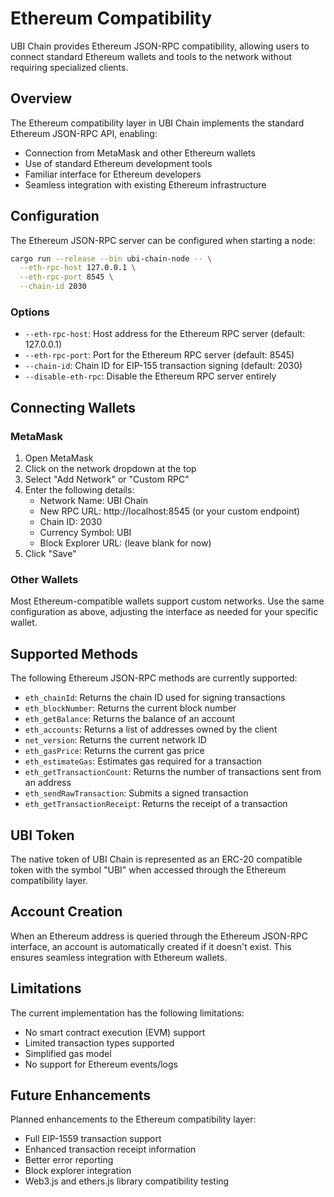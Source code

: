 # Ethereum Compatibility

UBI Chain provides Ethereum JSON-RPC compatibility, allowing users to connect standard Ethereum wallets and tools to the network without requiring specialized clients.

## Overview

The Ethereum compatibility layer in UBI Chain implements the standard Ethereum JSON-RPC API, enabling:

- Connection from MetaMask and other Ethereum wallets
- Use of standard Ethereum development tools
- Familiar interface for Ethereum developers
- Seamless integration with existing Ethereum infrastructure

## Configuration

The Ethereum JSON-RPC server can be configured when starting a node:

```bash
cargo run --release --bin ubi-chain-node -- \
  --eth-rpc-host 127.0.0.1 \
  --eth-rpc-port 8545 \
  --chain-id 2030
```

### Options

- `--eth-rpc-host`: Host address for the Ethereum RPC server (default: 127.0.0.1)
- `--eth-rpc-port`: Port for the Ethereum RPC server (default: 8545)
- `--chain-id`: Chain ID for EIP-155 transaction signing (default: 2030)
- `--disable-eth-rpc`: Disable the Ethereum RPC server entirely

## Connecting Wallets

### MetaMask

1. Open MetaMask
2. Click on the network dropdown at the top
3. Select "Add Network" or "Custom RPC"
4. Enter the following details:
   - Network Name: UBI Chain
   - New RPC URL: http://localhost:8545 (or your custom endpoint)
   - Chain ID: 2030
   - Currency Symbol: UBI
   - Block Explorer URL: (leave blank for now)
5. Click "Save"

### Other Wallets

Most Ethereum-compatible wallets support custom networks. Use the same configuration as above, adjusting the interface as needed for your specific wallet.

## Supported Methods

The following Ethereum JSON-RPC methods are currently supported:

- `eth_chainId`: Returns the chain ID used for signing transactions
- `eth_blockNumber`: Returns the current block number
- `eth_getBalance`: Returns the balance of an account
- `eth_accounts`: Returns a list of addresses owned by the client
- `net_version`: Returns the current network ID
- `eth_gasPrice`: Returns the current gas price
- `eth_estimateGas`: Estimates gas required for a transaction
- `eth_getTransactionCount`: Returns the number of transactions sent from an address
- `eth_sendRawTransaction`: Submits a signed transaction
- `eth_getTransactionReceipt`: Returns the receipt of a transaction

## UBI Token

The native token of UBI Chain is represented as an ERC-20 compatible token with the symbol "UBI" when accessed through the Ethereum compatibility layer.

## Account Creation

When an Ethereum address is queried through the Ethereum JSON-RPC interface, an account is automatically created if it doesn't exist. This ensures seamless integration with Ethereum wallets.

## Limitations

The current implementation has the following limitations:

- No smart contract execution (EVM) support
- Limited transaction types supported
- Simplified gas model
- No support for Ethereum events/logs

## Future Enhancements

Planned enhancements to the Ethereum compatibility layer:

- Full EIP-1559 transaction support
- Enhanced transaction receipt information
- Better error reporting
- Block explorer integration
- Web3.js and ethers.js library compatibility testing 